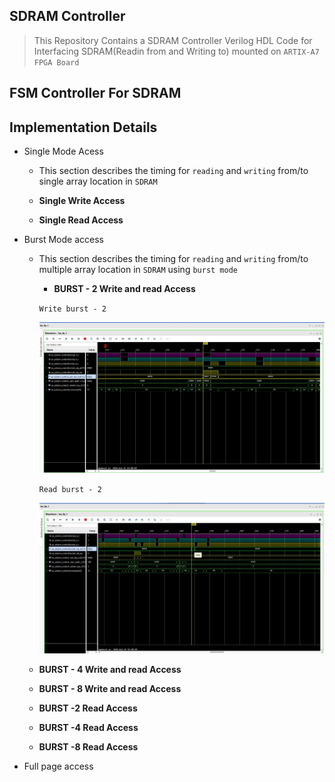 ## SDRAM Controller

> This Repository Contains a SDRAM Controller Verilog HDL Code for Interfacing SDRAM(Readin from and Writing to)
  mounted on `ARTIX-A7 FPGA Board`


## FSM Controller For SDRAM





## Implementation Details

  - Single Mode Acess
  
    - This section describes the timing for `reading` and `writing` from/to single array location in `SDRAM`



    - **Single Write Access**




    - **Single Read Access**



  - Burst Mode access

    - This section describes the timing for `reading` and `writing` from/to multiple array location in `SDRAM` using `burst mode`



      - **BURST - 2 Write and read Access**
   

       `Write burst - 2` 

      ![burst_2_w](sim_img/burst_2.jpg)

     
      `Read burst - 2`

      ![burst_2_r](sim_img/burst_2_read.jpg)
   
    
     - **BURST - 4 Write and read Access**



     - **BURST - 8 Write and read Access**



     - **BURST -2 Read Access**



    - **BURST -4 Read Access**


    - **BURST -8 Read Access**


  - Full page access